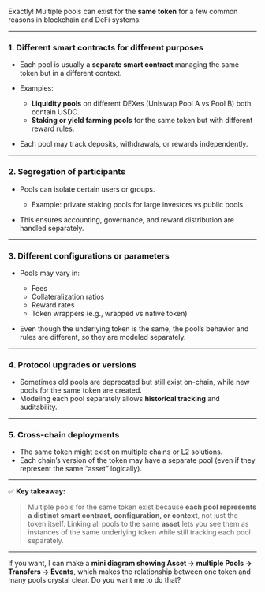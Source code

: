 Exactly! Multiple pools can exist for the **same token** for a few common reasons in blockchain and DeFi systems:

---

### 1. **Different smart contracts for different purposes**

* Each pool is usually a **separate smart contract** managing the same token but in a different context.
* Examples:

  * **Liquidity pools** on different DEXes (Uniswap Pool A vs Pool B) both contain USDC.
  * **Staking or yield farming pools** for the same token but with different reward rules.
* Each pool may track deposits, withdrawals, or rewards independently.

---

### 2. **Segregation of participants**

* Pools can isolate certain users or groups.

  * Example: private staking pools for large investors vs public pools.
* This ensures accounting, governance, and reward distribution are handled separately.

---

### 3. **Different configurations or parameters**

* Pools may vary in:

  * Fees
  * Collateralization ratios
  * Reward rates
  * Token wrappers (e.g., wrapped vs native token)
* Even though the underlying token is the same, the pool’s behavior and rules are different, so they are modeled separately.

---

### 4. **Protocol upgrades or versions**

* Sometimes old pools are deprecated but still exist on-chain, while new pools for the same token are created.
* Modeling each pool separately allows **historical tracking** and auditability.

---

### 5. **Cross-chain deployments**

* The same token might exist on multiple chains or L2 solutions.
* Each chain’s version of the token may have a separate pool (even if they represent the same “asset” logically).

---

✅ **Key takeaway:**

> Multiple pools for the same token exist because **each pool represents a distinct smart contract, configuration, or context**, not just the token itself. Linking all pools to the same **asset** lets you see them as instances of the same underlying token while still tracking each pool separately.

---

If you want, I can make a **mini diagram showing Asset → multiple Pools → Transfers → Events**, which makes the relationship between one token and many pools crystal clear. Do you want me to do that?

